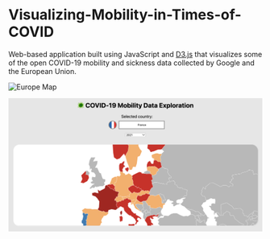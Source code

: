 # Visualizing-Mobility-in-Times-of-COVID

Web-based application built using JavaScript and [D3.js](https://d3js.org) that visualizes some of the open COVID-19 mobility and sickness data collected by Google and the European Union. 

![Europe Map](https://github.com/adamhospodka/Visualizing-Mobility-in-Times-of-COVID/blob/4c1969bc423ad812ed24e7a03c0db48355a1e5dc/repo-images/interaction.gif)

![Europe Map](https://github.com/adamhospodka/Visualizing-Mobility-in-Times-of-COVID/blob/4c1969bc423ad812ed24e7a03c0db48355a1e5dc/repo-images/main.png)
